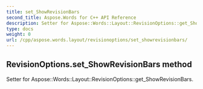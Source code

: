 ```yaml
---
title: set_ShowRevisionBars
second_title: Aspose.Words for C++ API Reference
description: Setter for Aspose::Words::Layout::RevisionOptions::get_ShowRevisionBars. 
type: docs
weight: 0
url: /cpp/aspose.words.layout/revisionoptions/set_showrevisionbars/
---
```

## RevisionOptions.set_ShowRevisionBars method


Setter for Aspose::Words::Layout::RevisionOptions::get_ShowRevisionBars. 

